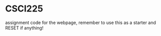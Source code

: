 # CSCI225
assignment code for the webpage, remember to use this as a starter and RESET if anything!
